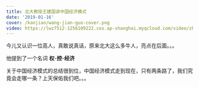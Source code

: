 ```yaml
---
title: 北大教授王建国讲中国经济模式
date: '2019-01-16'
cover: /kanjian/wang-jian-guo-cover.png
video: https://lwz7512-1256109222.cos.ap-shanghai.myqcloud.com/video/zheng_ye_fu_sec_huji.480x270.mp4
---
```


今儿又认识一位高人，真敢说真话，原来北大这么多牛人，亮点在后面。。。

<!-- end -->

他提到了一个名词 **权**-**控**-**经济**

关于中国经济模式的总结很到位，中国经济模式走到现在，只有两条路了，我们究竟会走哪一条？上天保佑我们吧。。。